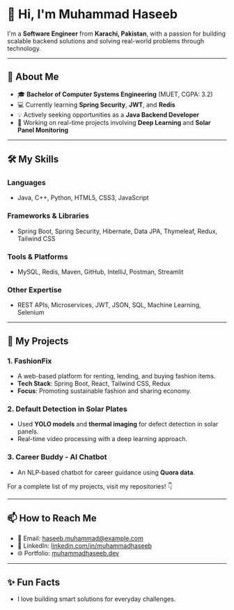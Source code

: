 # 👋 Hi, I'm Muhammad Haseeb

I'm a **Software Engineer** from **Karachi, Pakistan**, with a passion for building scalable backend solutions and solving real-world problems through technology.  

---

## 🚀 About Me
- 🎓 **Bachelor of Computer Systems Engineering** (MUET, CGPA: 3.2)
- 💻 Currently learning **Spring Security**, **JWT**, and **Redis**
- 💡 Actively seeking opportunities as a **Java Backend Developer**
- 🌱 Working on real-time projects involving **Deep Learning** and **Solar Panel Monitoring**

---

## 🛠️ My Skills
### Languages
- Java, C++, Python, HTML5, CSS3, JavaScript

### Frameworks & Libraries
- Spring Boot, Spring Security, Hibernate, Data JPA, Thymeleaf, Redux, Tailwind CSS

### Tools & Platforms
- MySQL, Redis, Maven, GitHub, IntelliJ, Postman, Streamlit

### Other Expertise
- REST APIs, Microservices, JWT, JSON, SQL, Machine Learning, Selenium

---

## 📂 My Projects
### **1. FashionFix**
- A web-based platform for renting, lending, and buying fashion items.
- **Tech Stack**: Spring Boot, React, Tailwind CSS, Redux
- **Focus**: Promoting sustainable fashion and sharing economy.

### **2. Default Detection in Solar Plates**
- Used **YOLO models** and **thermal imaging** for defect detection in solar panels.
- Real-time video processing with a deep learning approach.

### **3. Career Buddy - AI Chatbot**
- An NLP-based chatbot for career guidance using **Quora data**.

For a complete list of my projects, visit my repositories! 👇

---

## 📫 How to Reach Me
- 📧 Email: haseeb.muhammad@example.com
- 💼 LinkedIn: [linkedin.com/in/muhammadhaseeb](#)
- 🌐 Portfolio: [muhammadhaseeb.dev](#)

---

## ✨ Fun Facts
- I love building smart solutions for everyday challenges.

